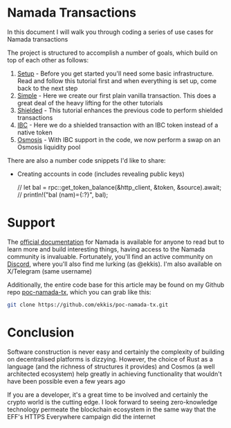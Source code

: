 # Namada Transactions

In this document I will walk you through coding a series of use cases for Namada transactions

The project is structured to accomplish a number of goals, which build on top of each other as follows:

1. [Setup](docs/Setup.md) - Before you get started you'll need some basic infrastructure.  Read and follow this tutorial first and when everything is set up, come back to the next step
2. [Simple](simple/README.md) - Here we create our first plain vanilla transaction.  This does a great deal of the heavy lifting for the other tutorials
3. [Shielded](shielded/README.md) - This tutorial enhances the previous code to perform shielded transactions
4. [IBC](IBC/README.md) - Here we do a shielded transaction with an IBC token instead of a native token
5. [Osmosis](Osmosis/README.md) - With IBC support in the code, we now perform a swap on an Osmosis liquidity pool

There are also a number code snippets I'd like to share:

* Creating accounts in code (includes revealing public keys)

	// let bal = rpc::get_token_balance(&http_client, &token, &source).await;
	// println!("bal (nam)={:?}", bal);

# Support

The [official documentation](https://docs.namada.net/) for Namada is available for anyone to read but to learn more and build interesting things, having access to the Namada community is invaluable. Fortunately, you'll find an active community on [Discord](https://discord.gg/namada), where you'll also find me lurking (as @ekkis).  I'm also available on X/Telegram (same username)

Additionally, the entire code base for this article may be found on my Github repo [poc-namada-tx](https://github.com/ekkis/poc-namada-tx), which you can grab like this:
```bash
git clone https://github.com/ekkis/poc-namada-tx.git
```

# Conclusion

Software construction is never easy and certainly the complexity of building on decentralised platforms is dizzying. However, the choice of Rust as a language (and the richness of structures it provides) and Cosmos (a well architected ecosystem) help greatly in achieving functionality that wouldn't have been possible even a few years ago

If you are a developer, it's a great time to be involved and certainly the crypto world is the cutting edge. I look forward to seeing zero-knowledge technology permeate the blockchain ecosystem in the same way that the EFF's HTTPS Everywhere campaign did the internet
